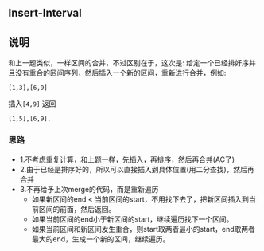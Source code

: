 ## Insert-Interval

## 说明
和上一题类似，一样区间的合并，不过区别在于，这次是:
给定一个已经排好序并且没有重合的区间序列，然后插入一个新的区间，重新进行合并，例如:

```
[1,3],[6,9]
```
插入`[4,9]`
返回

```
[1,5],[6,9].
```

### 思路

* 1.不考虑重复计算，和上题一样，先插入，再排序，然后再合并(AC了)
* 2.由于已经是排序好的，所以可以直接插入到具体位置(用二分查找)，然后再合并
* 3.不再给予上次merge的代码，而是重新遍历
	* 如果新区间的end < 当前区间的start，不用找下去了，把新区间插入到当前区间的前面，然后返回。
	* 如果当前区间的end小于新区间的start，继续遍历找下一个区间。
	* 如果当前区间和新区间发生重合，则start取两者最小的start，end取两者最大的end，生成一个新的区间，继续遍历。
